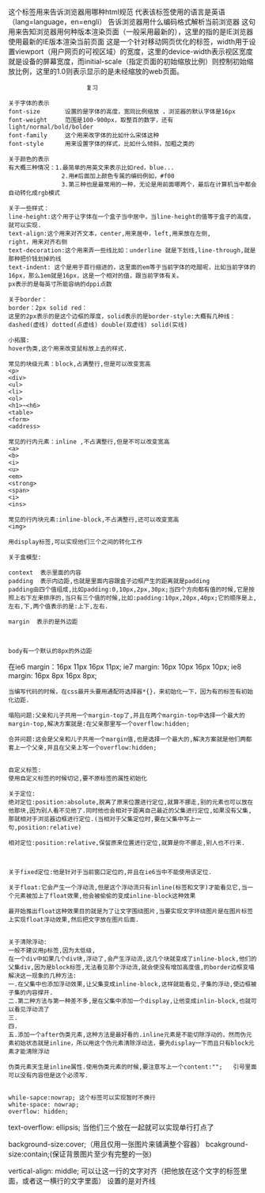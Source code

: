 <!DOCTYPE html>  这个标签用来告诉浏览器用哪种html规范
<html lang="en">  代表该标签使用的语言是英语（lang=language，en=engli）
 <meta charset="UTF-8">   告诉浏览器用什么编码格式解析当前浏览器
  <meta http-equiv="X-UA-Compatible" content="IE=edge">
  这句用来告知浏览器用何种版本渲染页面（一般采用最新的），这里的指的是IE浏览器使用最新的IE版本渲染当前页面
   <meta name="viewport" content="width=device-width, initial-scale=1.0">
   这是一个针对移动网页优化的标签，width用于设置viewport（用户网页的可视区域）的宽度，这里的device-width表示视区宽度就是设备的屏幕宽度，而initial-scale（指定页面的初始缩放比例）则控制初始缩放比例，这里的1.0则表示显示的是未经缩放的web页面。
    
                          复习
                     
    关于字体的表示                      
    font-size       设置的是字体的高度，宽同比例缩放 ，浏览器的默认字体是16px
    font-weight     范围是100-900px，取整百的数字，还有light/normal/bold/bolder
    font-family     这个用来改字体的比如什么宋体这种
    font-style      用来设置字体的样式，比如什么倾斜，加粗之类的

    关于颜色的表示
    有大概三种情况：1.最简单的用英文来表示比如red，blue...
                   2.用#后面加上颜色专属的编码例如，#f00
                   3.第三种也是最常用的一种，无论是用前面哪两个，最后在计算机当中都会自动转化成rgb模式
    
    关于一些样式：
    line-height:这个用于让字体在一个盒子当中居中，当line-height的值等于盒子的高度，就可以实现.
    text-align:这个用来对齐文本，center,用来居中，left,用来放在左侧,
    right，用来对齐右侧
    text-decoration:这个用来弄一些线比如：underline 就是下划线,line-through,就是那种把价钱划掉的线
    text-indent: 这个是用于首行缩进的，这里面的em等于当前字体的吃醋呢，比如当前字体的16px，那么1em就是16px，这是一个相对的值，跟当前字体有关。
    px表示的是每英寸所能容纳的dppi点数
    
    关于border：
    border：2px solid red：
    这里的2px表示的是这个边框的厚度，solid表示的是border-style:大概有几种线：dashed(虚线) dotted(点虚线) double(双虚线) solid(实线)

    小拓展:
    hover伪类,这个用来改变鼠标放上去的样式.

    常见的块级元素：block,占满整行,但是可以改变宽高
    <p>
    <div>
    <ul>
    <li>
    <ol>
    <h1>~<h6>
    <table>
    <form>
    <address>

    常见的行内元素：inline ,不占满整行,但是不可以改变宽高
    <a>
    <b>
    <i>
    <u>
    <em>
    <strong>
    <span>
    <i>
    <ins>

    常见的行内块元素:inline-block,不占满整行,还可以改变宽高
    <img>

    用display标签,可以实现他们三个之间的转化工作

    关于盒模型:

    context  表示里面的内容
    padding  表示内边距,也就是里面内容跟盒子边框产生的距离就是padding
    padding由四个值组成,比如padding:0,10px,2px,30px;当四个方向都有值的时候,它是按照上右下左来排序的,当只有三个值的时候,比如:padding:10px,20px,40px;它的顺序是上,左右,下,两个值表示的是:上下,左右.

    margin  表示的是外边距



    body有一个默认的8px的外边距
  在ie6  margin：16px 11px 16px 11px;
    ie7  margin: 16px 10px 16px 10px;
    ie8  margin: 16px 8px  16px 8px;

    当编写代码的时候，在css最开头要用通配符选择器*{}，来初始化一下，因为有的标签有初始化边距.

    塌陷问题:父亲和儿子共用一个margin-top了,并且在两个margin-top中选择一个最大的margin-top,解决方案就是:在父亲那里写一个overflow:hidden;

    合并问题:这会是父亲和儿子共用一个margin值,也是选择一个最大的,解决方案就是他们两都套上一个父亲,并且在父亲上写一个overflow:hidden;

    
    自定义标签:
    使用自定义标签的时候切记,要不原标签的属性初始化

    关于定位:
    绝对定位:position:absolute,脱离了原来位置进行定位,就算不挪走,别的元素也可以放在他那块,因为别人看不见他了.同时他也会相对于距离自己最近的父集进行定位,如果没有父集,那就相对于浏览器边框进行定位.(当相对于父集定位时,要在父集中写上一句,position:relative)

    相对定位:position:relative,保留原来位置进行定位,就算是你不挪走,别人也不行来.



    关于fixed定位:他是针对于当前窗口定位的,并且在ie6当中不能使用该定位.

    关于float:它会产生一个浮动流,但是这个浮动流只有inline(标签和文字)才能看见它,当一个元素被加上了float效果,他会被偷偷的变成inline-block这种效果

    最开始推出float这种效果目的就是为了让文字围绕图片,当要实现文字环绕图片是在图片标签上实现float浮动效果,然后把文字放在图片后面.


    关于清除浮动:
    一般不建议用p标签,因为太低级,
    在一个div中如果几个div块,浮动了,会产生浮动流,这几个块就变成了inline-block,他们的父集div,因为是block标签,无法看见那个浮动流,就会使没有增加高度值,的border边框变塌
    解决这一现象的几种方法:
    一.在父集中也添加浮动效果,让父集变成inline-block,这样就能看见,子集的浮动,使边框被子集的内容撑开.
    二.第二种方法与第一种差不多,是在父集中添加一个display,让他变成inlin-block,也就可以看见浮动流了
    三.
    四.
    五.添加一个after伪类元素,这种方法是最好看的.inline元素是不能切除浮动的，然而伪元素初始状态就是inline，所以用这个伪元素清除浮动法，要先display一下而且只有block元素才能清除浮动

    伪类元素天生是inline属性.使用伪类元素的时候,要注意写上一个content:"";   引号里面可以没有内容但是这个必须写.


    while-sapce:nowrap; 这个标签可以实现暂时不换行
    white-space: nowrap;
    overflow: hidden;
  text-overflow: ellipsis;    当他们三个放在一起就可以实现单行打点了


  background-size:cover;（用且仅用一张图片来铺满整个容器）
  bcakground-size:contain;(保证背景图片至少有完整的一张)



  vertical-align: middle; 可以让这一行的文字对齐（把他放在这个文字的标签里面，或者这一横行的文字里面）    设置的是对齐线
    